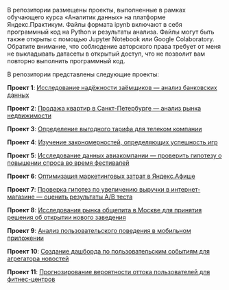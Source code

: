 В репозитории размещены проекты, выполненные в рамках обучающего курса «Аналитик данных» на платформе Яндекс.Практикум. Файлы формата ipynb включают в себя программный код на Python и результаты анализа. Файлы могут быть также открыты с помощью Jupyter Notebook или Google Colaboratory. Обратите внимание, что соблюдение авторского права требует от меня не выкладывать датасеты в открытый доступ, что не позволит вам повторно выполнить программный код.

В репозитории представлены следующие проекты:

**Проект 1**: [Исследование надёжности заёмщиков — анализ банковских данных](https://github.com/olegrofman/my_portfolio_yandex_praktikum/blob/de1f55587ca6f50b06b064cc5148ae45b6088512/01_%D0%98%D1%81%D1%81%D0%BB%D0%B5%D0%B4%D0%BE%D0%B2%D0%B0%D0%BD%D0%B8%D0%B5%20%D0%BD%D0%B0%D0%B4%D1%91%D0%B6%D0%BD%D0%BE%D1%81%D1%82%D0%B8%20%D0%B7%D0%B0%D1%91%D0%BC%D1%89%D0%B8%D0%BA%D0%BE%D0%B2/loan.ipynb)

**Проект 2**: [Продажа квартир в Санкт-Петербурге — анализ рынка недвижимости](https://github.com/olegrofman/my_portfolio_yandex_praktikum/blob/733b035926861db513ae2259331f0322811abdbc/02_%D0%90%D0%BD%D0%B0%D0%BB%D0%B8%D0%B7%20%D1%80%D1%8B%D0%BD%D0%BA%D0%B0%20%D0%BD%D0%B5%D0%B4%D0%B2%D0%B8%D0%B6%D0%B8%D0%BC%D0%BE%D1%81%D1%82%D0%B8/real_estate.ipynb)

**Проект 3**: [Определение выгодного тарифа для телеком компании](https://github.com/olegrofman/my_portfolio_yandex_praktikum/blob/733b035926861db513ae2259331f0322811abdbc/03_%D0%9E%D0%BF%D1%80%D0%B5%D0%B4%D0%B5%D0%BB%D0%B5%D0%BD%D0%B8%D0%B5%20%D1%82%D0%B0%D1%80%D0%B8%D1%84%D0%B0%20%D0%B4%D0%BB%D1%8F%20%D1%82%D0%B5%D0%BB%D0%B5%D0%BA%D0%BE%D0%BC%20%D0%BA%D0%BE%D0%BC%D0%BF%D0%B0%D0%BD%D0%B8%D0%B8/telecom.ipynb)

**Проект 4**: [Изучение закономерностей, определяющих успешность игр](https://github.com/olegrofman/my_portfolio_yandex_praktikum/blob/733b035926861db513ae2259331f0322811abdbc/04_%D0%98%D1%81%D1%81%D0%BB%D0%B5%D0%B4%D0%BE%D0%B2%D0%B0%D0%BD%D0%B8%D0%B5%20%D0%B2%20%D0%BE%D0%B1%D0%BB%D0%B0%D1%81%D1%82%D0%B8%20%D0%BA%D0%BE%D0%BC%D0%BF%D1%8C%D1%8E%D1%82%D0%B5%D1%80%D0%BD%D1%8B%D1%85%20%D0%B8%D0%B3%D1%80/games.ipynb)

**Проект 5**: [Исследование данных авиакомпании — проверить гипотезу о повышении спроса во время фестивалей](https://github.com/olegrofman/my_portfolio_yandex_praktikum/blob/733b035926861db513ae2259331f0322811abdbc/05_%D0%98%D1%81%D1%81%D0%BB%D0%B5%D0%B4%D0%BE%D0%B2%D0%B0%D0%BD%D0%B8%D0%B5%20%D0%B4%D0%B0%D0%BD%D0%BD%D1%8B%D1%85%20%D0%B0%D0%B2%D0%B8%D0%B0%D0%BA%D0%BE%D0%BC%D0%BF%D0%B0%D0%BD%D0%B8%D0%B8/aircompany.ipynb)

**Проект 6**: [Оптимизация маркетинговых затрат в Яндекс.Афише](https://github.com/olegrofman/my_portfolio_yandex_praktikum/blob/733b035926861db513ae2259331f0322811abdbc/06_%D0%9E%D0%BF%D1%82%D0%B8%D0%BC%D0%B8%D0%B7%D0%B0%D1%86%D0%B8%D1%8F%20%D0%BC%D0%B0%D1%80%D0%BA%D0%B5%D1%82%D0%B8%D0%BD%D0%B3%D0%BE%D0%B2%D1%8B%D1%85%20%D0%B7%D0%B0%D1%82%D1%80%D0%B0%D1%82%20%D0%B2%20%D0%AF%D0%BD%D0%B4%D0%B5%D0%BA%D1%81.%D0%90%D1%84%D0%B8%D1%88%D0%B5/afisha.ipynb)

**Проект 7**: [Проверка гипотез по увеличению выручки в интернет-магазине — оценить результаты A/B теста](https://github.com/olegrofman/my_portfolio_yandex_praktikum/blob/733b035926861db513ae2259331f0322811abdbc/07_%D0%9F%D1%80%D0%B8%D0%BE%D1%80%D0%B8%D1%82%D0%B8%D0%B7%D0%B0%D1%86%D0%B8%D1%8F%20%D0%B3%D0%B8%D0%BF%D0%BE%D1%82%D0%B5%D0%B7%20%D0%B8%20%D0%B0%D0%BD%D0%B0%D0%BB%D0%B8%D0%B7%20%D0%B4%D0%B0%D0%BD%D0%BD%D1%8B%D1%85%20AB-%D1%82%D0%B5%D1%81%D1%82%D0%B0/hypothesis_ab_test.ipynb)

**Проект 8**: [Исследования рынка общепита в Москве для принятия решения об открытии нового заведения](https://github.com/olegrofman/my_portfolio_yandex_praktikum/blob/733b035926861db513ae2259331f0322811abdbc/08_%D0%A0%D1%8B%D0%BD%D0%BE%D0%BA%20%D0%B7%D0%B0%D0%B2%D0%B5%D0%B4%D0%B5%D0%BD%D0%B8%D0%B9%20%D0%BE%D0%B1%D1%89%D0%B5%D1%81%D1%82%D0%B2%D0%B5%D0%BD%D0%BD%D0%BE%D0%B3%D0%BE%20%D0%BF%D0%B8%D1%82%D0%B0%D0%BD%D0%B8%D1%8F%20%D0%9C%D0%BE%D1%81%D0%BA%D0%B2%D1%8B/foodplaces.ipynb)

**Проект 9**: [Анализ пользовательского поведения в мобильном приложении](https://github.com/olegrofman/my_portfolio_yandex_praktikum/blob/733b035926861db513ae2259331f0322811abdbc/09_%D0%90%D0%BD%D0%B0%D0%BB%D0%B8%D0%B7%20%D0%BF%D0%BE%D0%BB%D1%8C%D0%B7%D0%BE%D0%B2%D0%B0%D1%82%D0%B5%D0%BB%D1%8C%D1%81%D0%BA%D0%BE%D0%B3%D0%BE%20%D0%BF%D0%BE%D0%B2%D0%B5%D0%B4%D0%B5%D0%BD%D0%B8%D1%8F%20%D0%B2%20%D0%BC%D0%BE%D0%B1%D0%B8%D0%BB%D1%8C%D0%BD%D0%BE%D0%BC%20%D0%BF%D1%80%D0%B8%D0%BB%D0%BE%D0%B6%D0%B5%D0%BD%D0%B8%D0%B8/mobile_app.ipynb)

**Проект 10**: [Создание дашборда по пользовательским событиям для агрегатора новостей](https://github.com/olegrofman/my_portfolio_yandex_praktikum/blob/733b035926861db513ae2259331f0322811abdbc/10_%D0%A1%D0%BE%D0%B7%D0%B4%D0%B0%D0%BD%D0%B8%D0%B5%20%D0%B4%D0%B0%D1%88%D0%B1%D0%BE%D1%80%D0%B4%D0%B0%20%D0%BF%D0%BE%20%D0%BF%D0%BE%D0%BB%D1%8C%D0%B7%D0%BE%D0%B2%D0%B0%D1%82%D0%B5%D0%BB%D1%8C%D1%81%D0%BA%D0%B8%D0%BC%20%D1%81%D0%BE%D0%B1%D1%8B%D1%82%D0%B8%D1%8F%D0%BC/dashboard_project.ipynb)

**Проект 11**: [Прогнозирование вероятности оттока пользователей для фитнес-центров](https://github.com/olegrofman/my_portfolio_yandex_praktikum/blob/733b035926861db513ae2259331f0322811abdbc/11_%D0%9F%D1%80%D0%BE%D0%B3%D0%BD%D0%BE%D0%B7%D0%B8%D1%80%D0%BE%D0%B2%D0%B0%D0%BD%D0%B8%D0%B5%20%D0%B2%D0%B5%D1%80%D0%BE%D1%8F%D1%82%D0%BD%D0%BE%D1%81%D1%82%D0%B8%20%D0%BE%D1%82%D1%82%D0%BE%D0%BA%D0%B0%20%D0%BF%D0%BE%D0%BB%D1%8C%D0%B7%D0%BE%D0%B2%D0%B0%D1%82%D0%B5%D0%BB%D0%B5%D0%B9%20%D0%B4%D0%BB%D1%8F%20%D1%84%D0%B8%D1%82%D0%BD%D0%B5%D1%81-%D1%86%D0%B5%D0%BD%D1%82%D1%80%D0%BE%D0%B2/machine_learning.ipynb)
